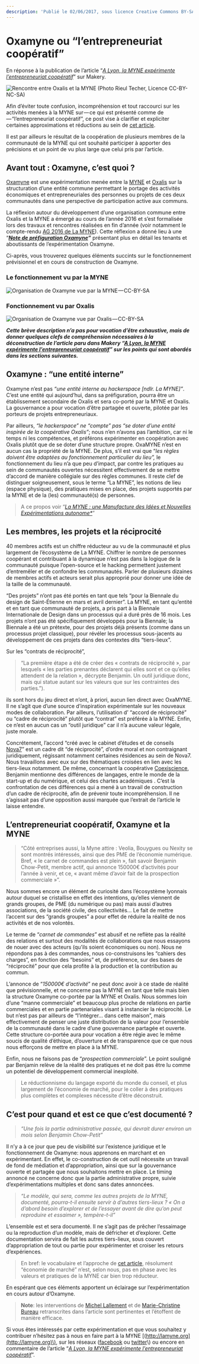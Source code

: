 ```yaml
---
description: 'Publié le 02/06/2017, sous licence Creative Commons BY-SA (International 4.0)'
---
```


# Oxamyne ou “l’entrepreneuriat coopératif”

En réponse à la publication de l’article “[_A Lyon, la MYNE expérimente l’entrepreneuriat coopératif_](http://www.makery.info/2017/05/30/a-lyon-la-myne-experimente-lentrepreneuriat-cooperatif/)” sur Makery.

![Rencontre entre Oxalis et la MYNE \(Photo Rieul Techer, Licence CC-BY-NC-SA\)](../.gitbook/assets/image.png)

Afin d’éviter toute confusion, incompréhension et tout raccourci sur les activités menées à la MYNE sur — ce qui est présenté comme de — “l’entrepreneuriat coopératif”, ce post vise à clarifier et expliciter certaines approximations et réductions au sein de [cet article](http://www.makery.info/2017/05/30/a-lyon-la-myne-experimente-lentrepreneuriat-cooperatif/).

Il est par ailleurs le résultat de la coopération de plusieurs membres de la communauté de la MYNE qui ont souhaité participer à apporter des précisions et un point de vu plus large que celui pris par l’article.

## Avant tout : Oxamyne, c’est quoi ? <a id="avant-tout-oxamyne-cest-quoi"></a>

[Oxamyne](http://oxamyne.fr) est une expérimentation menée entre la [MYNE](http://lamyne.org) et [Oxalis](http://www.oxalis-scop.fr/) sur la structuration d’une entité commune permettant le portage des activités économiques et entrepreneuriales des personnes ou projets de ces deux communautés dans une perspective de participation active aux communs.

La réflexion autour du développement d’une organisation commune entre Oxalis et la MYNE a émergé au cours de l’année 2016 et s’est formalisée lors des travaux et rencontres réalisées en fin d’année (voir notamment le compte-rendu [AG 2016 de La MYNE](https://pad.lamyne.org/s/ByBGQpmHW)). Cette réflexion a donné lieu à une “[_**Note de préfiguration Oxamyne**_](https://docs.google.com/document/d/1xbuQVtPSa_diMZ3vR9u3vHLDavcx4yVTLqHThhjuJ-Y/edit)_**”**_ présentant plus en détail les tenants et aboutissants de l’expérimentation Oxamyne.

Ci-après, vous trouverez quelques éléments succints sur le fonctionnement prévisionnel et en cours de construction de Oxamyne.

### **Le fonctionnement vu par la MYNE** <a id="le-fonctionnement-vu-par-la-myne"></a>

![Organisation de Oxamyne vue par la MYNE&#x200A;&#x2014;&#x200A;CC-BY-SA](../.gitbook/assets/image%20%281%29.png)

### **Fonctionnement vu par Oxalis** <a id="fonctionnement-vu-par-oxalis"></a>

![Organisation de Oxamyne vue par Oxalis&#x200A;&#x2014;&#x200A;CC-BY-SA](../.gitbook/assets/image%20%282%29.png)

_**Cette brève description n’a pas pour vocation d’être exhaustive, mais de donner quelques clefs de compréhension nécessaires à la déconstruction de l’article paru dans Makery “**_[_**A Lyon, la MYNE expérimente l’entrepreneuriat coopératif**_](http://www.makery.info/2017/05/30/a-lyon-la-myne-experimente-lentrepreneuriat-cooperatif/)_**” sur les points qui sont abordés dans les sections suivantes.**_

## Oxamyne : “une entité interne” <a id="oxamyne-une-entite-interne"></a>

Oxamyne n’est pas _“une entité interne au hackerspace \[ndlr. La MYNE\]”_. C’est une entité qui aujourd’hui, dans sa préfiguration, pourra être un établissement secondaire de Oxalis et sera co-porté par la MYNE et Oxalis. La gouvernance a pour vocation d’être partagée et ouverte, pilotée par les porteurs de projets entrepreneuriaux.

Par ailleurs, _“le hackerspace” ne “compte” pas “se doter d’une entité inspirée de la coopérative Oxalis”_; nous n’en n’avons pas l’ambition, car ni le temps ni les compétences, et préférons expérimenter en coopération avec Oxalis plutôt que de se doter d’une structure propre. OxaMYNE n’est en aucun cas la propriété de la MYNE. De plus, s’il est vrai que “_les règles doivent être adaptées au fonctionnement particulier du lieu”,_ le fonctionnement du lieu n’a que peu d’impact, par contre les pratiques au sein de communautés ouvertes nécessitent effectivement de se mettre d’accord de manière collégiale sur des règles communes. Il reste clef de distinguer soigneusement, sous le terme “La MYNE”, les notions de lieu \(espace physique\), des pratiques mises en place, des projets supportés par la MYNE et de la \(les\) communauté\(s\) de personnes.

> A ce propos voir “[_La MYNE : une Manufacture des Idées et Nouvelles Expérimentations autonome\*_](https://medium.com/@rieult/la-myne-une-manufacture-des-id%C3%A9es-et-nouvelles-exp%C3%A9rimentations-autonome-8b7ce1e835f5)”

## Les membres, les projets et la réciprocité <a id="les-membres-les-projets-et-la-reciprocite"></a>

40 membres actifs est un chiffre réducteur au vu de la communauté et plus largement de l’écosystème de La MYNE. Chiffrer le nombre de personnes coopérant et contribuant à la dynamique n’est pas dans la logique de la communauté puisque l’open-source et le hacking permettent justement d’entremêler et de confondre les communautés. Parler de plusieurs dizaines de membres actifs et acteurs serait plus approprié pour donner une idée de la taille de la communauté.

“Des projets” n’ont pas été portés en tant que tels “pour la Biennale du design de Saint-Étienne en mars et avril dernier”. La MYNE, en tant qu’entité et en tant que communauté de projets, a pris part à la Biennale Internationale de Design dans un processus qui a duré près de 16 mois. Les projets n’ont pas été spécifiquement développés pour la Biennale; la Biennale a été un prétexte, pour des projets déjà présents \(comme dans un processus projet classique\), pour révéler les processus sous-jacents au développement de ces projets dans des contextes dits “tiers-lieux”.

Sur les “contrats de réciprocité”,

> “La première étape a été de créer des « contrats de réciprocité », par lesquels « les parties prenantes déclarent qui elles sont et ce qu’elles attendent de la relation », décrypte Benjamin. Un outil juridique donc, mais qui statue autant sur les valeurs que sur les contraintes des parties.”\).

ils sont hors du jeu direct et n’ont, à priori, aucun lien direct avec OxaMYNE. Il ne s’agit que d’une source d’inspiration expérimentale sur les nouveaux modes de collaboration. Par ailleurs, l’utilisation d’ “accord de réciprocité” ou “cadre de réciprocité” plutôt que “contrat” est préférée à la MYNE. Enfin, ce n’est en aucun cas un “outil juridique” car il n’a aucune valeur légale, juste morale.

Concrétement, l’accord “créé avec le cabinet d’études et de conseils [Nova7](http://www.nova7.fr/)” est un cadre dit “de réciprocité”, d’ordre moral et non contraignant juridiquement, régissant notamment certaines résidences au sein de Nova7. Nous travaillons avec eux sur des thématiques croisées en lien avec les tiers-lieux notamment. De même, concernant la coopérative [Coexiscience](http://coexiscience.fr/), Benjamin mentionne des différences de langages, entre le monde de la start-up et du numérique, et celui des chartes académiques . C’est la confrontation de ces différences qui a mené à un travail de construction d’un cadre de réciprocité, afin de prévenir toute incompréhension. Il ne s’agissait pas d’une opposition aussi marquée que l’extrait de l’article le laisse entendre.

## L’entrepreneuriat coopératif, Oxamyne et la MYNE <a id="lentrepreneuriat-cooperatif-oxamyne-et-la-myne"></a>

> “Côté entreprises aussi, la Myne attire : Veolia, Bouygues ou Nexity se sont montrés intéressés, ainsi que des PME de l’économie numérique. Bref, « le carnet de commandes est plein », fait savoir Benjamin Chow-Petit, membre actif, qui annonce 150000€ d’activités pour l’année à venir, et ce, « avant même d’avoir fait de la prospection commerciale »”.

Nous sommes encore un élément de curiosité dans l’écosystème lyonnais autour duquel se cristallise en effet des intentions, qu’elles viennent de grands groupes, de PME \(du numérique ou pas\) mais aussi d’autres associations, de la société civile, des collectivités… Le fait de mettre l’accent sur des “grands groupes” a pour effet de réduire la réalité de nos activités et de nos volontés.

Le terme de “_carnet de commandes_” est abusif et ne reflète pas la réalité des relations et surtout des modalités de collaborations que nous essayons de nouer avec des acteurs \(qu’ils soient économiques ou non\). Nous ne répondons pas à des commandes, nous co-construisons les “cahiers des charges”, en fonction des “besoins” et, de préférence, sur des bases de “réciprocité” pour que cela profite à la production et la contribution au commun.

L’annonce de “_150000€ d’activité_” ne peut donc avoir à ce stade de réalité que prévisionnelle, et ne concerne pas la MYNE en tant que telle mais bien la structure Oxamyne co-portée par la MYNE et Oxalis. Nous sommes loin d’une “manne commerciale” et beaucoup plus proche de relations en partie commerciales et en partie partenariales visant à instancier la réciprocité. Le but n’est pas par ailleurs de “l’intégrer… dans cette maison”, mais effectivement de penser une juste distribution de la valeur pour l’ensemble de la communauté dans le cadre d’une gouvernance partagée et ouverte. Cette structure co-portée aura pour vocation a être régie avec le même soucis de qualité d’éthique, d’ouverture et de transparence que ce que nous nous efforçons de mettre en place à la MYNE.

Enfin, nous ne faisons pas de “_prospection commerciale_”. Le point souligné par Benjamin relève de la réalité des pratiques et ne doit pas être lu comme un potentiel de développement commercial inexploité.

> Le réductionnisme du langage exporté du monde du conseil, et plus largement de l’économie de marché, pour le coller à des pratiques plus complètes et complexes nécessite d’être déconstruit.

## C’est pour quand et est ce que c’est documenté ? <a id="cest-pour-quand-et-est-ce-que-cest-documente"></a>

> _“Une fois la partie administrative passée, qui devrait durer environ un mois selon Benjamin Chow-Petit”_

Il n’y a à ce jour que peu de visibilité sur l’existence juridique et le fonctionnement de Oxamyne: nous apprenons en marchant et en expérimentant. En effet, le co-construction de cet outil nécessite un travail de fond de médiation et d’appropriation, ainsi que sur la gouvernance ouverte et partagée que nous souhaitons mettre en place. Le timing annoncé ne concerne donc que la partie administrative propre, suivie d’expérimentations multiples et donc sans dates annoncées.

> _“Le modèle, qui sera, comme les autres projets de la MYNE, documenté, pourra-t-il ensuite servir à d’autres tiers-lieux ? « On a d’abord besoin d’explorer et de l’essayer avant de dire qu’on peut reproduire et essaimer », tempère-t-il”_

L’ensemble est et sera documenté. Il ne s’agit pas de prêcher l’essaimage ou la reproduction d’un modèle, mais de défricher et d’explorer. Cette documentation servira de fait les autres tiers-lieux, sous couvert d’appropriation de tout ou partie pour expérimenter et croiser les retours d’expériences.

> En bref: le vocabulaire et l’approche de [cet article](http://www.makery.info/2017/05/30/a-lyon-la-myne-experimente-lentrepreneuriat-cooperatif/), résolument “économie de marché” n’est, selon nous, pas en phase avec les valeurs et pratiques de la MYNE car bien trop réducteur.

En espérant que ces éléments apportent un éclairage sur l’expérimentation en cours autour d’Oxamyne.

> **Note**: les interventions de [Michel Lallement](http://lise-cnrs.cnam.fr/le-laboratoire/les-membres-du-lise/michel-lallement-620946.kjsp) et de [Marie-Christine Bureau](http://lise-cnrs.cnam.fr/le-laboratoire/les-membres-du-lise/marie-christine-bureau-623635.kjsp) retranscrites dans l’article sont pertinentes et l’étoffent de manière efficace.

Si vous êtes intéressés par cette expérimentation et que vous souhaitez y contribuer n’hésitez pas à nous en faire part à la MYNE [\(http://lamyne.org](http://lamyne.org)\), sur les réseaux \([facebook](https://www.facebook.com/groups/644546245604963/) ou [twitter](https://twitter.com/laMYNE_)\) ou encore en commentaire de l’article “[_A Lyon, la MYNE expérimente l’entrepreneuriat coopératif_](http://www.makery.info/2017/05/30/a-lyon-la-myne-experimente-lentrepreneuriat-cooperatif/)”.

